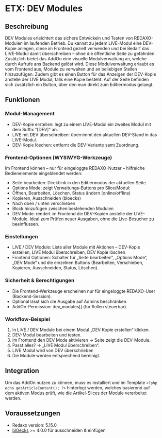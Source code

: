 # ETX: DEV Modules

## Beschreibung

DEV Modules erleichtert das sichere Entwickeln und Testen von REDAXO-Modulen im laufenden Betrieb. Du kannst zu jedem LIVE-Modul eine DEV-Kopie anlegen, diese im Frontend gezielt verwenden und bei Bedarf das LIVE-Modul damit überschreiben – ohne die öffentliche Seite zu gefährden. Zusätzlich bietet das AddOn eine visuelle Modulverwaltung an, welche durch Aufrufe ans Backend gelöst wird. Diese Modulverwaltung erlaubt es vom Frontend aus, Module zu verwalten und an beliebigen Stellen hinzuzufügen. Zudem gibt es einen Button für das Anzeigen der DEV-Kopie anstelle der LIVE Modul, falls eine Kopie besteht. Auf der Seite befinden sich zusätzlich ein Button, über den man direkt zum Editiermodus gelangt.

## Funktionen

### Modul-Management

- DEV-Kopie erstellen: legt zu einem LIVE-Modul ein zweites Modul mit dem Suffix "[DEV]" an.
- LIVE mit DEV überschreiben: übernimmt den aktuellen DEV-Stand in das LIVE-Modul.
- DEV-Kopie löschen: entfernt die DEV-Variante samt Zuordnung.

### Frontend-Optionen (WYSIWYG-Werkzeuge)

Im Frontend können – nur für eingeloggte REDAXO-Nutzer – hilfreiche Bedienelemente eingeblendet werden:

- Seite bearbeiten: Direktlink in den Editiermodus der aktuellen Seite.
- Options Mode: zeigt Verwaltungs-Buttons pro Slice/Modul:
- Öffnen, Bearbeiten, Löschen, Status ändern (online/offline)
- Kopieren, Ausschneiden (bloecks)
- Nach oben / unten verschieben
- Block hinzufügen zwischen bestehenden Modulen
- DEV Mode: rendert im Frontend die DEV-Kopien anstelle der LIVE-Module. Ideal zum Prüfen neuer Ausgaben, ohne die Live-Besucher zu beeinflussen.

### Einstellungen

- LIVE / DEV Module: Liste aller Module mit Aktionen
  – DEV-Kopie erstellen, LIVE Modul überschreiben, DEV Kopie löschen.
- Frontend Optionen: Schalter für „Seite bearbeiten“, „Options Mode“, „DEV Mode“ und die einzelnen Buttons (Bearbeiten, Verschieben, Kopieren, Ausschneiden, Status, Löschen).

### Sicherheit & Berechtigungen

- Die Frontend-Werkzeuge erscheinen nur für eingeloggte REDAXO-User (Backend-Session).
- Optional lässt sich die Ausgabe auf Admins beschränken.
- AddOn-Permission: dev_modules[] (für Rollen steuerbar).

### Workflow-Beispiel

1. In LIVE / DEV Module bei einem Modul „DEV Kopie erstellen“ klicken.
2. DEV-Modul bearbeiten und testen.
3. Im Frontend den DEV Mode aktivieren → Seite zeigt die DEV-Module.
4. Passt alles? → „LIVE Modul überschreiben“.
5. LIVE Modul wird von DEV überschrieben
6. Die Module werden entsprechend bereinigt.

## Integration

Um das AddOn nutzen zu können, muss es installiert und im Template `<?php echo getArticleContent(); ?>` hinterlegt werden, welches basierend auf dem aktiven Modus prüft, wie die Artikel-Slices der Module verarbeitet werden.

## Voraussetzungen

- Redaxo version: 5.15.0
- [blOecks](https://github.com/FriendsOfREDAXO/bloecks) >= 4.0.0 für ausschneiden & einfügen
